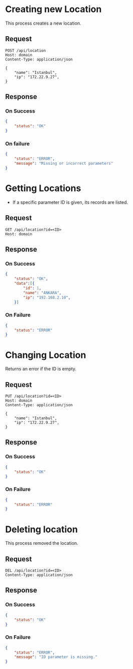 # Creating new Location

This process creates a new location.

## Request
```http
POST /api/location
Host: domain
Content-Type: application/json

{
    "name": "Istanbul",
    "ip": "172.22.9.27",
}
```
## Response
### On Success
```json
{
    "status": "OK"
}
```

### On failure
```json
{
    "status": "ERROR",
    "message": "Missing or incorrect parameters"
}
```

# Getting Locations
- If a specific parameter ID is given, its records are listed.

## Request
```http
GET /api/location?id=<ID>
Host: domain
```

## Response
### On Success
```json
{
    "status": "OK",
    "data":[{
        "id": 1,
        "name": "ANKARA",
        "ip": "192.168.2.10",
    }]
```
### On Failure
```json
{
    "status": "ERROR"
}
```


# Changing Location
Returns an error if the ID is empty.

## Request
```http
PUT /api/location?id=<ID>
Host: domain
Content-Type: application/json

{
    "name": "Istanbul",
    "ip": "172.22.9.27",
}
```

## Response
### On Success
```json
{
    "status": "OK"
}
```

### On Failure
```json
{
    "status": "ERROR"
}
```

# Deleting location
This process removed the location.

## Request
```http
DEL /api/location?id=<ID>
Content-Type: application/json
```

## Response
### On Success
```json
{
    "status": "OK"
}
```
### On Failure
```json
{
    "status": "ERROR",
    "message": "ID parameter is missing."
}
```
